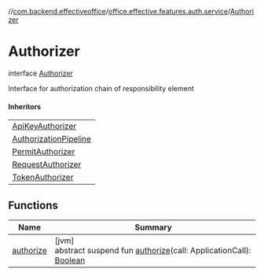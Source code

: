 //[com.backend.effectiveoffice](../../../index.md)/[office.effective.features.auth.service](../index.md)/[Authorizer](index.md)

# Authorizer

interface [Authorizer](index.md)

Interface for authorization chain of responsibility element

#### Inheritors

| |
|---|
| [ApiKeyAuthorizer](../-api-key-authorizer/index.md) |
| [AuthorizationPipeline](../-authorization-pipeline/index.md) |
| [PermitAuthorizer](../-permit-authorizer/index.md) |
| [RequestAuthorizer](../-request-authorizer/index.md) |
| [TokenAuthorizer](../-token-authorizer/index.md) |

## Functions

| Name | Summary |
|---|---|
| [authorize](authorize.md) | [jvm]<br>abstract suspend fun [authorize](authorize.md)(call: ApplicationCall): [Boolean](https://kotlinlang.org/api/latest/jvm/stdlib/kotlin/-boolean/index.html) |
